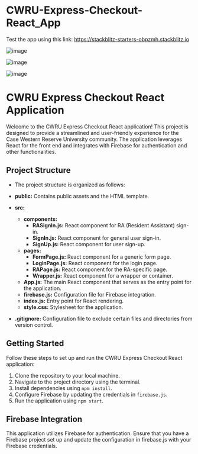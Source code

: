 
# CWRU-Express-Checkout-React_App

Test the app using this link:
https://stackblitz-starters-obpzmh.stackblitz.io


![image](https://github.com/bereket-tadesse/CWRU-Express-Checkout-React_App/assets/84309246/f48e226c-0c34-4022-bcb5-bcbd3c30115b)

![image](https://github.com/bereket-tadesse/CWRU-Express-Checkout-React_App/assets/84309246/3fd96e90-c527-49fd-8639-28096642b954)

![image](https://github.com/bereket-tadesse/CWRU-Express-Checkout-React_App/assets/84309246/602402fe-45e5-4f1e-84d2-0a95e8b3d240)

# CWRU Express Checkout React Application
Welcome to the CWRU Express Checkout React application! This project is designed to provide a streamlined and user-friendly experience for the Case Western Reserve University community. The application leverages React for the front end and integrates with Firebase for authentication and other functionalities.

## Project Structure
- The project structure is organized as follows:

- **public:** Contains public assets and the HTML template.
- **src:**
  - **components:**
    - **RASignIn.js:** React component for RA (Resident Assistant) sign-in.
    - **SignIn.js:** React component for general user sign-in.
    - **SignUp.js:** React component for user sign-up.
  - **pages:**
    - **FormPage.js:** React component for a generic form page.
    - **LoginPage.js:** React component for the login page.
    - **RAPage.js:** React component for the RA-specific page.
    - **Wrapper.js:** React component for a wrapper or container.
  - **App.js:** The main React component that serves as the entry point for the application.
  - **firebase.js:** Configuration file for Firebase integration.
  - **index.js:** Entry point for React rendering.
  - **style.css:** Stylesheet for the application.
- **.gitignore:** Configuration file to exclude certain files and directories from version control.

## Getting Started

Follow these steps to set up and run the CWRU Express Checkout React application:

1. Clone the repository to your local machine.
2. Navigate to the project directory using the terminal.
3. Install dependencies using `npm install`.
4. Configure Firebase by updating the credentials in `firebase.js`.
5. Run the application using `npm start`.

## Firebase Integration
This application utilizes Firebase for authentication. Ensure that you have a Firebase project set up and update the configuration in firebase.js with your Firebase credentials.

